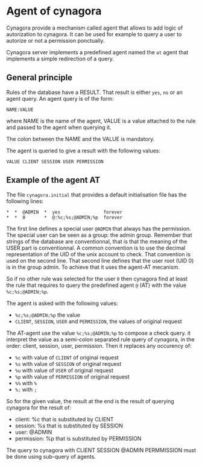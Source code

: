Agent of cynagora
=================

Cynagora provide a mechanism called agent that allows to add logic of
autorization to cynagora. It can be used for example to query a user
to autorize or not a permission ponctually.

Cynagora server implements a predefined agent named the `at` agent that
implements a simple redirection of a query.

General principle
-----------------

Rules of the database have a RESULT. That result is either `yes`, `no` or
an agent query. An agent query is of the form:

	NAME:VALUE

where NAME is the name of the agent, VALUE is a value attached to the rule
and passed to the agent when querying it.

The colon between the NAME and the VALUE is mandatory.

The agent is queried to give a result with the following values:

	VALUE CLIENT SESSION USER PERMISSION

Example of the agent AT
-----------------------

The file `cynagora.initial` that provides a default initialisation file
has the following lines:

	*  *  @ADMIN  *  yes                forever
	*  *  0       *  @:%c;%s;@ADMIN;%p  forever

The first line defines a special user `@ADMIN` that always has the permission.
The special user can be seen as a group: the admin group. Remember that strings
of the database are conventionnal, that is that the meaning of the USER part
is conventionnal. A common convention is to use the decimal representation of
the UID of the unix account to check. That convention is used on the second
line. That second line defines that the user root (UID 0) is in the group
admin. To achieve that it uses the agent-AT mecanism.

So if no other rule was selected for the user `0` then cynagora find at least
the rule that requires to query the predefined agent `@` (AT) with the value
`%c;%s;@ADMIN;%p`.

The agent is asked with the following values:

  - `%c;%s;@ADMIN;%p`  the value
  - `CLIENT`, `SESSION`, `USER` and `PERMISSION`, the values of original request

The AT-agent use the value `%c;%s;@ADMIN;%p` to compose a check query.
it interpret the value as a semi-colon separated rule query of cynagora, in the
order: client, session, user, permission. Then it replaces any occurency of:

  - `%c` with value of `CLIENT` of original request
  - `%s` with value of `SESSION` of original request
  - `%u` with value of `USER` of original request
  - `%p` with value of `PERMISSION` of original request
  - `%%` with `%`
  - `%;` with `;`

So for the given value, the result at the end is the result of querying
cynagora for the result of:

  - client: %c that is substituted by CLIENT
  - session: %s that is substituted by SESSION
  - user: @ADMIN
  - permission: %p that is substituted by PERMISSION

The query to cynagora with CLIENT SESSION @ADMIN PERMMISSION must be done using
sub-query of agents.

